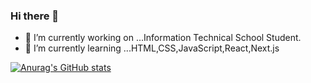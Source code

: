 ### Hi there 👋


<!-- **tora87/tora87** is a ✨ _special_ ✨ repository because its `README.md` (this file) appears on your GitHub profile.

Here are some ideas to get you started: -->

- 🔭 I’m currently working on ...Information Technical School Student.
- 🌱 I’m currently learning ...HTML,CSS,JavaScript,React,Next.js
<!-- - 👯 I’m looking to collaborate on ...
- 🤔 I’m looking for help with ...
- 💬 Ask me about ...
- 📫 How to reach me: ...
- 😄 Pronouns: ...
- ⚡ Fun fact: ... -->

[![Anurag's GitHub stats](https://github-readme-stats.vercel.app/api?username=tora87&show_icons=true&theme=merko)](https://github.com/anuraghazra/github-readme-stats)

